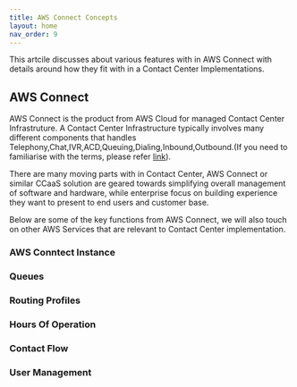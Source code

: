 ```yaml
---
title: AWS Connect Concepts
layout: home
nav_order: 9
---
```


This artcile discusses about various features with in AWS Connect with details around how they fit with in a Contact Center Implementations.


## AWS Connect

AWS Connect is the product from AWS Cloud for managed Contact Center Infrastruture. A Contact Center Infrastructure typically involves many different components that handles Telephony,Chat,IVR,ACD,Queuing,Dialing,Inbound,Outbound.(If you need to familiarise with the terms, please refer [link](https://kishorekkota.github.io/call_center_terminology.html)).

There are many moving parts with in Contact Center, AWS Connect or similar CCaaS solution are geared towards simplifying overall management of software and hardware, while enterprise focus on building experience they want to present to end users and customer base.

Below are some of the key functions from AWS Connect, we will also touch on other AWS Services that are relevant to Contact Center implementation.

### AWS Conntect Instance


### Queues


### Routing Profiles

### Hours Of Operation

### Contact Flow

### User Management

### 